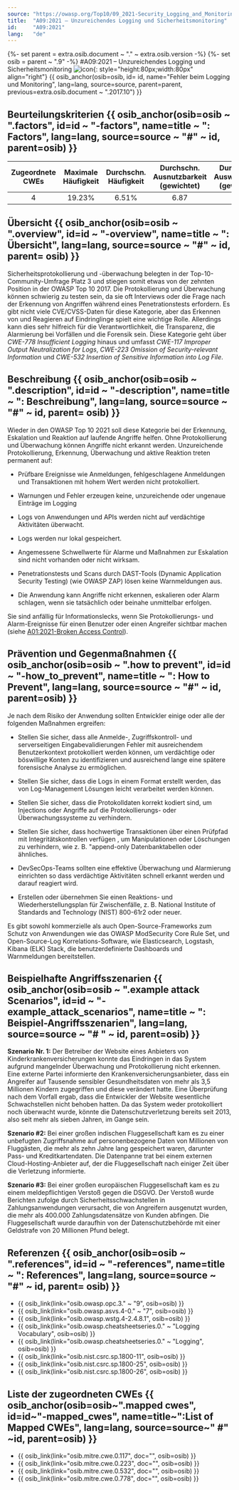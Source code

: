 ```yaml
---
source: "https://owasp.org/Top10/09_2021-Security_Logging_and_Monitoring_Failures/"
title:  "A09:2021 – Unzureichendes Logging und Sicherheitsmonitoring"
id:     "A09:2021"
lang:   "de"
---
```

{%- set parent = extra.osib.document ~ "." ~ extra.osib.version -%}
{%- set osib = parent ~ ".9" -%}
#A09:2021 – Unzureichendes Logging und Sicherheitsmonitoring ![icon](assets/TOP_10_Icons_Final_Security_Logging_and_Monitoring_Failures.png){: style="height:80px;width:80px" align="right"} {{ osib_anchor(osib=osib, id= id, name="Fehler beim Logging und Monitoring", lang=lang, source=source, parent=parent, previous=extra.osib.document ~ ".2017.10") }}


## Beurteilungskriterien {{ osib_anchor(osib=osib ~ ".factors", id=id ~ "-factors", name=title ~ ": Factors", lang=lang, source=source ~ "#" ~ id, parent=osib) }}

| Zugeordnete CWEs | Maximale Häufigkeit | Durchschn. Häufigkeit | Durchschn. Ausnutzbarkeit (gewichtet) | Durchschn. Auswirkungen (gewichtet) | Maximale Abdeckung | Durchschnittliche Abdeckung | Gesamtanzahl | CVEs insgesamt |
|:-------------:|:--------------------:|:--------------------:|:--------------:|:--------------:|:----------------------:|:---------------------:|:-------------------:|:------------:|
| 4           | 19.23%             | 6.51%              | 6.87                 | 4.99                | 53.67%       | 39.97%       | 53,615            | 242        |

## Übersicht {{ osib_anchor(osib=osib ~ ".overview", id=id ~ "-overview", name=title ~ ": Übersicht", lang=lang, source=source ~ "#" ~ id, parent= osib) }}

Sicherheitsprotokollierung und -überwachung belegten in der Top-10-Community-Umfrage Platz 3 und stiegen somit etwas von der zehnten Position in der OWASP Top 10 2017. Die Protokollierung und Überwachung können schwierig zu testen sein, da sie oft Interviews oder die Frage nach der Erkennung von Angriffen während eines Penetrationstests erfordern. Es gibt nicht viele CVE/CVSS-Daten für diese Kategorie, aber das Erkennen von und Reagieren auf Eindringlinge spielt eine wichtige Rolle. Allerdings kann dies sehr hilfreich für die Verantwortlichkeit, die Transparenz, die Alarmierung bei Vorfällen und die Forensik sein. 
Diese Kategorie geht über *CWE-778 Insufficient Logging* hinaus und umfasst 
*CWE-117 Improper Output Neutralization for Logs*,
*CWE-223 Omission of Security-relevant Information* und 
*CWE-532* *Insertion of Sensitive Information into Log File*.

## Beschreibung {{ osib_anchor(osib=osib ~ ".description", id=id ~ "-description", name=title ~ ": Beschreibung", lang=lang, source=source ~ "#" ~ id, parent= osib) }}

Wieder in den OWASP Top 10 2021 soll diese Kategorie bei der Erkennung, Eskalation und Reaktion auf laufende Angriffe helfen. Ohne Protokollierung und
Überwachung können Angriffe nicht erkannt werden. Unzureichende Protokollierung,
Erkennung, Überwachung und aktive Reaktion treten permanent auf:
- Prüfbare Ereignisse wie Anmeldungen, fehlgeschlagene Anmeldungen und Transaktionen mit hohem Wert werden nicht protokolliert.

- Warnungen und Fehler erzeugen keine, unzureichende oder ungenaue Einträge im Logging

- Logs von Anwendungen und APIs werden nicht auf verdächtige Aktivitäten überwacht.

 - Logs werden nur lokal gespeichert.

- Angemessene Schwellwerte für Alarme und Maßnahmen zur Eskalation sind nicht vorhanden oder nicht wirksam.

- Penetrationstests und Scans durch DAST-Tools (Dynamic Application Security Testing) (wie OWASP ZAP) lösen keine Warnmeldungen aus.

- Die Anwendung kann Angriffe nicht erkennen, eskalieren oder Alarm schlagen, wenn sie tatsächlich oder beinahe unmittelbar erfolgen.

Sie sind anfällig für Informationslecks, wenn Sie Protokollierungs- und Alarm-Ereignisse für einen Benutzer oder einen Angreifer sichtbar machen (siehe [A01:2021-Broken Access Control](A01_2021-Broken_Access_Control.md)).

## Prävention und Gegenmaßnahmen {{ osib_anchor(osib=osib ~ ".how to prevent", id=id ~ "-how_to_prevent", name=title ~ ": How to Prevent", lang=lang, source=source ~ "#" ~ id, parent=osib) }}

Je nach dem Risiko der Anwendung sollten Entwickler einige oder alle der folgenden Maßnahmen ergreifen:

- Stellen Sie sicher, dass alle Anmelde-, Zugriffskontroll- und serverseitigen Eingabevalidierungen Fehler mit ausreichendem Benutzerkontext protokolliert werden können, um verdächtige oder böswillige Konten zu identifizieren und ausreichend lange eine spätere forensische Analyse zu ermöglichen.

- Stellen Sie sicher, dass die Logs in einem Format erstellt werden, das von Log-Management Lösungen leicht verarbeitet werden können.

- Stellen Sie sicher, dass die Protokolldaten korrekt kodiert sind, um Injections oder Angriffe auf die Protokollierungs- oder Überwachungssysteme zu verhindern.

- Stellen Sie sicher, dass hochwertige Transaktionen über einen Prüfpfad mit Integritätskontrollen verfügen , um Manipulationen oder Löschungen zu verhindern, wie z. B. "append-only Datenbanktabellen oder ähnliches.

- DevSecOps-Teams sollten eine effektive Überwachung und Alarmierung einrichten so dass verdächtige Aktivitäten schnell erkannt werden und darauf reagiert wird.

- Erstellen oder übernehmen Sie einen Reaktions- und Wiederherstellungsplan für Zwischenfälle, z. B. National Institute of Standards and Technology (NIST) 800-61r2 oder neuer.

Es gibt sowohl kommerzielle als auch Open-Source-Frameworks zum Schutz von Anwendungen wie das OWASP ModSecurity Core Rule Set, und Open-Source-Log Korrelations-Software, wie Elasticsearch, Logstash, Kibana (ELK)
Stack, die benutzerdefinierte Dashboards und Warnmeldungen bereitstellen.

## Beispielhafte Angriffsszenarien {{ osib_anchor(osib=osib ~ ".example attack Scenarios", id=id ~ "-example_attack_scenarios", name=title ~ ": Beispiel-Angriffsszenarien", lang=lang, source=source ~ "# " ~ id, parent=osib) }}

**Szenario Nr. 1:** Der Betreiber der Website eines Anbieters von Kinderkrankenversicherungen konnte das Eindringen in das System aufgrund mangelnder Überwachung und Protokollierung nicht erkennen. Eine externe Partei informierte den Krankenversicherungsanbieter, dass ein Angreifer auf Tausende sensibler Gesundheitsdaten von mehr als 3,5 Millionen Kindern zugegriffen und diese verändert hatte. Eine Überprüfung nach dem Vorfall ergab, dass die Entwickler der Website wesentliche Schwachstellen nicht behoben hatten. Da das System weder protokolliert noch überwacht wurde, könnte die Datenschutzverletzung bereits seit 2013, also seit mehr als sieben Jahren, im Gange sein.

**Szenario #2:** Bei einer großen indischen Fluggesellschaft kam es zu einer unbefugten Zugriffsnahme auf personenbezogene Daten von Millionen von Fluggästen, die mehr als zehn Jahre lang gespeichert waren, darunter Pass- und Kreditkartendaten. Die Datenpanne trat bei einem externen Cloud-Hosting-Anbieter auf, der die Fluggesellschaft nach einiger Zeit über die Verletzung informierte.

**Szenario #3:** Bei einer großen europäischen Fluggesellschaft kam es zu einem meldepflichtigen Verstoß gegen die DSGVO. Der Verstoß wurde Berichten zufolge durch Sicherheitsschwachstellen in Zahlungsanwendungen verursacht, die von Angreifern ausgenutzt wurden, die mehr als 400.000 Zahlungsdatensätze von Kunden abfingen. Die Fluggesellschaft wurde daraufhin von der Datenschutzbehörde mit einer Geldstrafe von 20 Millionen Pfund belegt.

## Referenzen {{ osib_anchor(osib=osib ~ ".references", id=id ~ "-references", name=title ~ ": References", lang=lang, source=source ~ "#" ~ id, parent= osib) }}

- {{ osib_link(link="osib.owasp.opc.3." ~ "9", osib=osib) }} <!-- [OWASP Proaktive Kontrollen: Protokollierung und Überwachung implementieren](https://owasp.org/www-project-proactive-controls/v3/en/c9-security-logging.html) -->
- {{ osib_link(link="osib.owasp.asvs.4-0." ~ "7", osib=osib) }} <!-- [OWASP Application Security Verification Standard: V7 Logging and Monitoring](https://owasp.org/www-project-application-security-verification-standard) -->
- {{ osib_link(link="osib.owasp.wstg.4-2.4.8.1", osib=osib) }} <!--- war: [OWASP-Testleitfaden: Testen auf detaillierte Fehlercodes](https://owasp.org/www-project-web-security-testing-guide/v41/4-Web_Application_Security_Testing/08-Testing_for_Error_Handling/01-Testing_for_Error_Code) -->
- {{ osib_link(link="osib.owasp.cheatsheetseries.0." ~ "Logging Vocabulary", osib=osib) }} <!-- [OWASP Cheat Sheet: Application Logging Vocabulary](https://cheatsheetseries.owasp.org/cheatsheets/Application_Logging_Vocabulary_Cheat_Sheet.html) -->
- {{ osib_link(link="osib.owasp.cheatsheetseries.0." ~ "Logging", osib=osib) }} <!-- [OWASP Spickzettel: Protokollierung](https://cheatsheetseries.owasp.org/cheatsheets/Logging_Cheat_Sheet.html) -->
- {{ osib_link(link="osib.nist.csrc.sp.1800-11", osib=osib) }} <!--- [Datenintegrität: Wiederherstellung nach Ransomware und anderen zerstörerischen Ereignissen](https://csrc.nist.gov/publications/detail/sp/1800-11/final) -->
- {{ osib_link(link="osib.nist.csrc.sp.1800-25", osib=osib) }} <!--- [Datenintegrität: identifizierung und Schutz von Vermögenswerten vor Ransomware und anderen zerstörerischen Ereignissen](https://csrc.nist.gov/publications/detail/sp/1800-25/final) -->
- {{ osib_link(link="osib.nist.csrc.sp.1800-26", osib=osib) }} <!--- [Datenintegrität: Erkennen und Reagieren auf Ransomware und andere zerstörerische Ereignisse](https://csrc.nist.gov/publications/detail/sp/1800-26/final) -->

## Liste der zugeordneten CWEs {{ osib_anchor(osib=osib~".mapped cwes", id=id~"-mapped_cwes", name=title~":List of Mapped CWEs", lang=lang, source=source~" #" ~id, parent=osib) }}

- {{ osib_link(link="osib.mitre.cwe.0.117", doc="", osib=osib) }} <!-- [CWE-117: Unsachgemäße Ausgabeneutralisierung für Protokolle](https://cwe.mitre.org/data/definitions/117.html) -->
- {{ osib_link(link="osib.mitre.cwe.0.223", doc="", osib=osib) }} <!-- [CWE-223: Auslassung sicherheitsrelevanter Informationen](https://cwe.mitre.org/data/definitions/223.html) -->
- {{ osib_link(link="osib.mitre.cwe.0.532", doc="", osib=osib) }} <!-- [CWE-532: Einfügen vertraulicher Informationen in die Protokolldatei](https://cwe.mitre.org/data/definitions/532.html) -->
- {{ osib_link(link="osib.mitre.cwe.0.778", doc="", osib=osib) }} <!-- [CWE-778: Unzureichende Protokollierung](https://cwe.mitre.org/data/definitions/778.html) -->
